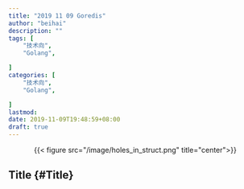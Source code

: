 ```yaml
---
title: "2019 11 09 Goredis"
author: "beihai"
description: ""
tags: [
    "技术向",
    "Golang",

]
categories: [
    "技术向",
    "Golang",

]
lastmod: 
date: 2019-11-09T19:48:59+08:00
draft: true
---
```


<div align="center">{{< figure src="/image/holes_in_struct.png" title="center">}}</div>

## Title {#Title}


